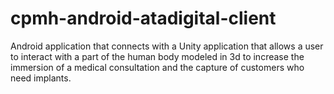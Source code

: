 # cpmh-android-atadigital-client
 Android application that connects with a Unity application that allows a user to interact with a part of the human body modeled in 3d to increase the immersion of a medical consultation and the capture of customers who need implants.
